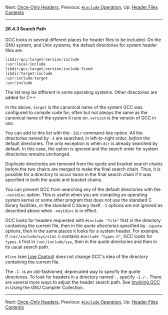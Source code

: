 Next: [Once-Only Headers](Once_002dOnly-Headers.md), Previous:
[`#include` Operation](include-Operation.md), Up: [Header
Files](Header-Files.md)  
[Contents](index.md#SEC_Contents "Table of contents")  

------------------------------------------------------------------------


#### 26.4.3 Search Path 

GCC looks in several different places for header files to be included.
On the GNU system, and Unix systems, the default directories for system
header files are:

``` C
libdir/gcc/target/version/include
/usr/local/include
libdir/gcc/target/version/include-fixed
libdir/target/include
/usr/include/target
/usr/include
```

The list may be different in some operating systems. Other directories
are added for C++.

In the above, `target` is the canonical name of the system
GCC was configured to compile code for; often but not always the same as
the canonical name of the system it runs on. `version` is the
version of GCC in use.

You can add to this list with the `-Idir` command-line option.
All the directories named by `-I` are searched, in
left-to-right order, *before* the default directories. The only
exception is when `dir` is already searched by default. In this
case, the option is ignored and the search order for system directories
remains unchanged.

Duplicate directories are removed from the quote and bracket search
chains before the two chains are merged to make the final search chain.
Thus, it is possible for a directory to occur twice in the final search
chain if it was specified in both the quote and bracket chains.

You can prevent GCC from searching any of the default directories with
the `-nostdinc` option. This is useful when you are compiling
an operating system kernel or some other program that does not use the
standard C library facilities, or the standard C library itself.
`-I` options are not ignored as described above when
`-nostdinc` is in effect.

GCC looks for headers requested with `#include "file"` first in the
directory containing the current file, then in the *quote directories*
specified by `-iquote` options, then in the same places it
looks for a system header. For example, if
`/usr/include/sys/stat.h` contains `#include "types.h"`, GCC
looks for `types.h` first in `/usr/include/sys`, then
in the quote directories and then in its usual search path.

`#line` (see [Line Control](Line-Control.md)) does not change GCC's
idea of the directory containing the current file.


The `-I-` is an old-fashioned, deprecated way to specify the
quote directories. To look for headers in a directory named
`-`, specify `-I./-`. There are several more ways to
adjust the header search path. See [Invoking
GCC](https://gcc.gnu.org/onlinedocs/gcc/invocation.md#invocation) in
Using the GNU Compiler Collection.

------------------------------------------------------------------------

Next: [Once-Only Headers](Once_002dOnly-Headers.md), Previous:
[`#include` Operation](include-Operation.md), Up: [Header
Files](Header-Files.md)  
[Contents](index.md#SEC_Contents "Table of contents")  
